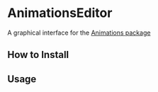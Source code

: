 # AnimationsEditor
A graphical interface for the [Animations package](https://github.com/hpi-swa/animations)

## How to Install

## Usage